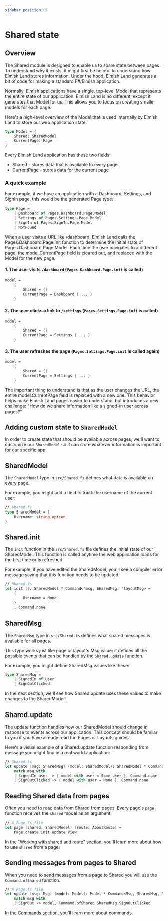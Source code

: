 ```yaml
---
sidebar_position: 5
---
```


# Shared state

## Overview 
The Shared module is designed to enable us to share state between pages. To understand why it exists, it might first be helpful to understand how Elmish Land stores information. Under the hood, Elmish Land generates a bit of code for making a standard F#/Elmish application.

Normally, Elmish applications have a single, top-level Model that represents the entire state of our application. Elmish Land is no different, except it generates that Model for us. This allows you to focus on creating smaller models for each page.

Here's a high-level overview of the Model that is used internally by Elmish Land to store our web application state:

```fsharp
type Model = {
    Shared: SharedModel
    CurrentPage: Page
}
```

Every Elmish Land application has these two fields:

* Shared - stores data that is available to every page
* CurrentPage - stores data for the current page

### A quick example
For example, if we have an application with a Dashboard, Settings, and SignIn page, this would be the generated Page type:

```fsharp
type Page =
    | Dashboard of Pages.Dashboard.Page.Model
    | Settings of Pages.Settings.Page.Model
    | SignIn of Pages.SignIn.Page.Model
    | NotFound
```

When a user visits a URL like /dashboard, Elmish Land calls the Pages.Dashboard.Page.init function to determine the initial state of Pages.Dashboard.Page.Model. Each time the user navigates to a different page, the model.CurrentPage field is cleared out, and replaced with the Model for the new page.

#### 1. The user visits `/dashboard` (`Pages.Dashboard.Page.init` is called)
```fsharp
model =
    { 
        Shared = {}
        CurrentPage = Dashboard { ... }
    }
```

#### 2. The user clicks a link to `/settings` (`Pages.Settings.Page.init` is called)
```fsharp
model =
    { 
        Shared = {}
        CurrentPage = Settings { ... }
    }
```

#### 3. The user refreshes the page (`Pages.Settings.Page.init` is called again)
```fsharp
model =
    { 
        Shared = {}
        CurrentPage = Settings { ... }
    }
```

The important thing to understand is that as the user changes the URL, the entire model.CurrentPage field is replaced with a new one. This behavior helps make Elmish Land pages easier to understand, but introduces a new challenge: "How do we share information like a signed-in user across pages?"

## Adding custom state to `SharedModel`
In order to create state that should be available across pages, we'll want to customize our `SharedModel` so it can store whatever information is important for our specific app.

## SharedModel
The `SharedModel` type in `src/Shared.fs` defines what data is available on every page.

For example, you might add a field to track the username of the current user:

```fsharp
// Shared.fs
type SharedModel = {
    Username: string option
}
``` 

## Shared.init
The `init` function in the `src/Shared.fs` file defines the initial state of our SharedModel. This function is called anytime the web application loads for the first time or is refreshed.

For example, if you have edited the SharedModel, you'll see a compiler error message saying that this function needs to be updated.

```fsharp
// Shared.fs
let init (): SharedModel * Command<'msg, SharedMsg, 'layoutMsg> =
    {
        Username = None
    }
    , Command.none
``` 

## SharedMsg
The `SharedMsg` type in `src/Shared.fs` defines what shared messages is available for all pages.

This type works just like page or layout's Msg value: it defines all the possible events that can be handled by the `Shared.update` function.

For example, you might define SharedMsg values like these:

```fsharp
type SharedMsg = 
    | SignedIn of User
    | SignOutClicked
```

In the next section, we'll see how Shared.update uses these values to make changes to the SharedModel!

## Shared.update
The update function handles how our SharedModel should change in response to events across our application. This concept should be familar to you if you have already read the Pages or Layouts guides.

Here's a visual example of a Shared.update function responding from message you might find in a real world application:

```fsharp
// Shared.fs
let update (msg: SharedMsg) (model: SharedModel): SharedModel * Command<'msg, SharedMsg, 'layoutMsg> =
    match msg with
    | SignedIn user -> { model with user = Some user }, Command.none
    | SignOutClicked -> { model with user = None }, Command.none
```

## Reading Shared data from pages
Often you need to read data from Shared from pages. Every page's `page` function receives the `shared` model as an argument.

```fsharp
// A Page.fs file
let page (shared: SharedModel) (route: AboutRoute) =
    Page.create init update view
```

In [the "Working with shared and route" section](/docs/core-concepts/pages#utilizing-shared-and-route), you'll learn more about how to use `shared` from a page.

## Sending messages from pages to Shared
When you need to send messages from a page to Shared you will use the `Command.ofShared` function. 

```fsharp
// A Page.fs file
let update (msg: Msg) (model: Model): Model * Command<Msg, SharedMsg, MyProject.Pages.Layout.Msg> =
    match msg with
    | SignOut -> model, Command.ofShared SharedMsg.SignOutClicked
```

In [the Commands section](/docs/core-concepts/commands), you'll learn more about commands.
